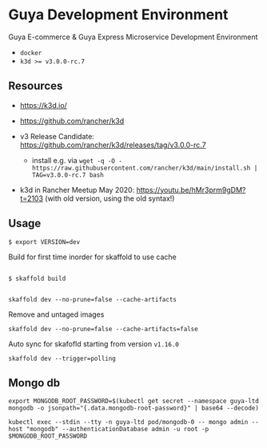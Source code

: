 # Guya Development Environment

Guya E-commerce &amp; Guya Express Microservice Development Environment

- `docker`
- `k3d >= v3.0.0-rc.7`

## Resources

- https://k3d.io/
- https://github.com/rancher/k3d
- v3 Release Candidate: https://github.com/rancher/k3d/releases/tag/v3.0.0-rc.7
  - install e.g. via `wget -q -O - https://raw.githubusercontent.com/rancher/k3d/main/install.sh | TAG=v3.0.0-rc.7 bash`
  
- k3d in Rancher Meetup May 2020: https://youtu.be/hMr3prm9gDM?t=2103 (with old version, using the old syntax!)

## Usage
```
$ export VERSION=dev
```

Build for first time inorder for skaffold to use cache
```

$ skaffold build

```

```

skaffold dev --no-prune=false --cache-artifacts

```

Remove and untaged images
```
skaffold dev --no-prune=false --cache-artifacts=false
```

Auto sync for skafofld starting from version `v1.16.0`
```
skaffold dev --trigger=polling
```

## Mongo db

```
export MONGODB_ROOT_PASSWORD=$(kubectl get secret --namespace guya-ltd mongodb -o jsonpath="{.data.mongodb-root-password}" | base64 --decode)
```

```
kubectl exec --stdin --tty -n guya-ltd pod/mongodb-0 -- mongo admin --host "mongodb" --authenticationDatabase admin -u root -p $MONGODB_ROOT_PASSWORD
```